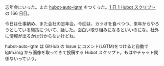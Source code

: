 忘年会にいった。また [hubot-auto-lgtm][gh:bouzuya/hubot-auto-lgtm] をつくった。[1 日 1 Hubot スクリプト][hubot-script-per-day]の 166 日目。

今日は仕事納め、また会社の忘年会。今回は、カツオを食べつつ、来年からやろうとしている施策について、話した。面白い取り組みになるといいのにな。社外に情報が出るかは分からないけどね。

hubot-auto-lgtm は GitHub の Issue にコメント(LGTM)をつけると自動で lgtm.in/g から画像を取ってきて投稿する Hubot スクリプト。もはやチャット関係ないっていう。

[hubot-script-per-day]: https://blog.bouzuya.net/posts?tags=hubot-script-per-day
[gh:bouzuya/hubot-auto-lgtm]: https://github.com/bouzuya/hubot-auto-lgtm
